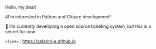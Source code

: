 
Hello, my dear!

#I’m interested in Python and Clojure development!

👀 I’m currently developing a open source ticketing system, but this is a secret for now.

`<link>` : <https://salarini-e.github.io>
<!--- - 💞️ I’m looking to collaborate on ...
- 📫 How to reach me ...

salarini-e/salarini-e is a ✨ special ✨ repository because its `README.md` (this file) appears on your GitHub profile.
You can click the Preview link to take a look at your changes.
--->
